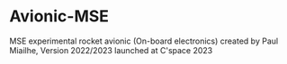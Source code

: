 # Avionic-MSE
MSE experimental rocket avionic (On-board electronics) created by Paul Miailhe, Version 2022/2023 launched at C'space 2023
